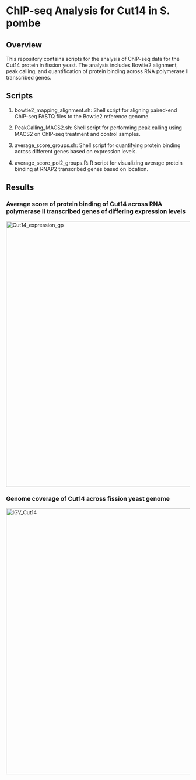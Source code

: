 # ChIP-seq Analysis for Cut14 in S. pombe

## Overview

This repository contains scripts for the analysis of ChIP-seq data for the Cut14 protein in fission yeast. The analysis includes Bowtie2 alignment, peak calling, and quantification of protein binding across RNA polymerase II transcribed genes.

## Scripts

1. bowtie2_mapping_alignment.sh: Shell script for aligning paired-end ChIP-seq FASTQ files to the Bowtie2 reference genome.

2. PeakCalling_MACS2.sh: Shell script for performing peak calling using MACS2 on ChIP-seq treatment and control samples.

3. average_score_groups.sh: Shell script for quantifying protein binding across different genes based on expression levels.

4. average_score_pol2_groups.R: R script for visualizing average protein binding at RNAP2 transcribed genes based on location.

## Results

### Average score of protein binding of Cut14 across RNA polymerase II transcribed genes of differing expression levels
<img width="726" alt="Cut14_expression_gp" src="https://github.com/peterweisel/ChIPseq_analysis/assets/116852337/6c0bd64e-1871-4fc7-bef8-49ab240c0b70">

### Genome coverage of Cut14 across fission yeast genome
<img width="726" alt="IGV_Cut14" src="https://github.com/peterweisel/ChIPseq_analysis/assets/116852337/74cb3469-5a85-4d35-aa9b-b5682c8856f5">

